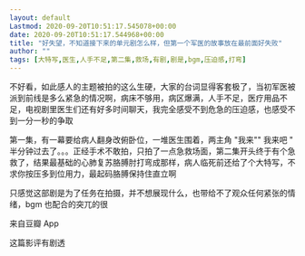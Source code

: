 ```yaml
---
layout: default
Lastmod: 2020-09-20T10:51:17.545078+00:00
date: 2020-09-20T10:51:17.544968+00:00
title: "好失望，不知道接下来的单元剧怎么样，但第一个军医的故事放在最前面好失败"
author: ""
tags: [大特写,医生,人手不足,第二集,救场,有剧,剧是,bgm,压迫感,打弯]
---
```


不好看，如此感人的主题被拍的这么生硬，大家的台词显得客套极了，当初军医被派到前线是多么紧急的情况啊，病床不够用，病区爆满，人手不足，医疗用品不足，电视剧里医生们还有好多时间聊天，我完全感受不到危急的压迫感，也感受不到一分一秒的争取

第一集，有一幕要给病人翻身改俯卧位，一堆医生围着，两主角 "我来"" 我来吧 " 半分钟过去了。。。正经手术不敢拍，只拍了一点急救场面，第二集开头终于有个急救了，结果最基础的心肺复苏胳膊肘打弯成那样，病人临死前还给了个大特写，不求你按压多到位用力，最起码胳膊保持住直立啊

只感觉这部剧是为了任务在拍摄，并不想展现什么，也带给不了观众任何紧张的情绪，bgm 也配合的突兀的很

来自豆瓣 App

这篇影评有剧透

